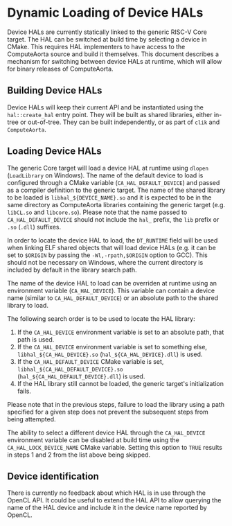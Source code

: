 # Dynamic Loading of Device HALs

Device HALs are currently statically linked to the generic RISC-V Core target.
The HAL can be switched at build time by selecting a device in CMake. This
requires HAL implementers to have access to the ComputeAorta source and build it
themselves. This document describes a mechanism for switching between device
HALs at runtime, which will allow for binary releases of ComputeAorta.

## Building Device HALs

Device HALs will keep their current API and be instantiated using the
`hal::create_hal` entry point. They will be built as shared libraries, either
in-tree or out-of-tree. They can be built independently, or as part of `clik` and
`ComputeAorta`.

## Loading Device HALs

The generic Core target will load a device HAL at runtime using `dlopen`
(`LoadLibrary` on Windows). The name of the default device to load is configured
through a CMake variable (`CA_HAL_DEFAULT_DEVICE`) and passed as a compiler
definition to the generic target. The name of the shared library to be loaded is
`libhal_${DEVICE_NAME}.so` and it is expected to be in the same directory as
ComputeAorta libraries containing the generic target (e.g. `libCL.so` and
`libcore.so`). Please note that the name passed to `CA_HAL_DEFAULT_DEVICE`
should not include the `hal_` prefix, the `lib` prefix or `.so` (`.dll`)
suffixes.

In order to locate the device HAL to load, the `DT_RUNTIME` field will be used
when linking ELF shared objects that will load device HALs (e.g. it can be set
to `$ORIGIN` by passing the `-Wl,-rpath,$ORIGIN` option to GCC). This should not
be necessary on Windows, where the current directory is included by default in
the library search path.

The name of the device HAL to load can be overriden at runtime using an
environment variable (`CA_HAL_DEVICE`). This variable can contain a device name
(similar to `CA_HAL_DEFAULT_DEVICE`) or an absolute path to the shared library
to load.

The following search order is to be used to locate the HAL library:

1. If the `CA_HAL_DEVICE` environment variable is set to an absolute path, that
   path is used.
2. If the `CA_HAL_DEVICE` environment variable is set to something else,
   `libhal_${CA_HAL_DEVICE}.so` (`hal_${CA_HAL_DEVICE}.dll`) is used.
3. If the `CA_HAL_DEFAULT_DEVICE` CMake variable is set,
   `libhal_${CA_HAL_DEFAULT_DEVICE}.so` (`hal_${CA_HAL_DEFAULT_DEVICE}.dll`) is
   used.
4. If the HAL library still cannot be loaded, the generic target's
   initialization fails.

Please note that in the previous steps, failure to load the library using a path
specified for a given step does not prevent the subsequent steps from being
attempted.

The ability to select a different device HAL through the `CA_HAL_DEVICE`
environment variable can be disabled at build time using the
`CA_HAL_LOCK_DEVICE_NAME` CMake variable. Setting this option to `TRUE` results
in steps 1 and 2 from the list above being skipped.

## Device identification

There is currently no feedback about which HAL is in use through the OpenCL API.
It could be useful to extend the HAL API to allow querying the name of the HAL
device and include it in the device name reported by OpenCL.
